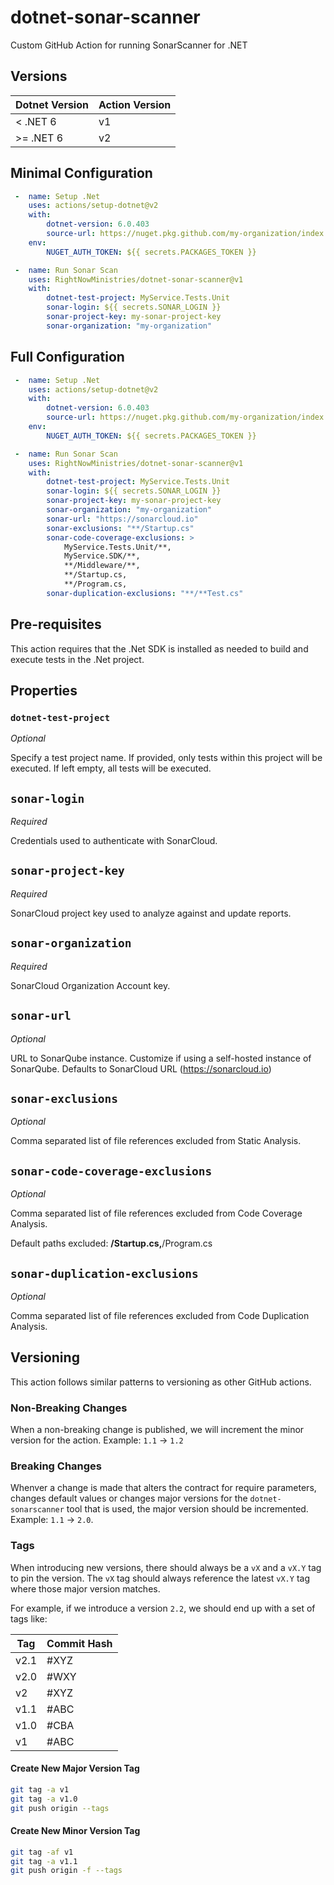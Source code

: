 # dotnet-sonar-scanner

Custom GitHub Action for running SonarScanner for .NET

## Versions

| Dotnet Version | Action Version |
| ------------- | ------------- |
| < .NET 6 | v1 |
| >= .NET 6 | v2 |

## Minimal Configuration

```yaml
 -  name: Setup .Net
    uses: actions/setup-dotnet@v2
    with:
        dotnet-version: 6.0.403
        source-url: https://nuget.pkg.github.com/my-organization/index.json
    env:
        NUGET_AUTH_TOKEN: ${{ secrets.PACKAGES_TOKEN }}

 -  name: Run Sonar Scan
    uses: RightNowMinistries/dotnet-sonar-scanner@v1
    with: 
        dotnet-test-project: MyService.Tests.Unit
        sonar-login: ${{ secrets.SONAR_LOGIN }}
        sonar-project-key: my-sonar-project-key
        sonar-organization: "my-organization"
```

## Full Configuration

```yaml
 -  name: Setup .Net
    uses: actions/setup-dotnet@v2
    with:
        dotnet-version: 6.0.403
        source-url: https://nuget.pkg.github.com/my-organization/index.json
    env:
        NUGET_AUTH_TOKEN: ${{ secrets.PACKAGES_TOKEN }}

 -  name: Run Sonar Scan
    uses: RightNowMinistries/dotnet-sonar-scanner@v1
    with: 
        dotnet-test-project: MyService.Tests.Unit
        sonar-login: ${{ secrets.SONAR_LOGIN }}
        sonar-project-key: my-sonar-project-key
        sonar-organization: "my-organization"
        sonar-url: "https://sonarcloud.io"
        sonar-exclusions: "**/Startup.cs"
        sonar-code-coverage-exclusions: > 
            MyService.Tests.Unit/**,
            MyService.SDK/**,
            **/Middleware/**,
            **/Startup.cs,
            **/Program.cs,
        sonar-duplication-exclusions: "**/**Test.cs"
```

## Pre-requisites

This action requires that the .Net SDK is installed as needed to build and execute tests in the .Net project.

## Properties

### `dotnet-test-project`

*Optional*

Specify a test project name. If provided, only tests within this project will be executed. If left empty, all tests will be executed.

## `sonar-login`

*Required*

Credentials used to authenticate with SonarCloud.

## `sonar-project-key`

*Required*

SonarCloud project key used to analyze against and update reports.

## `sonar-organization`

*Required*

SonarCloud Organization Account key.

## `sonar-url`

*Optional*

URL to SonarQube instance. Customize if using a self-hosted instance of SonarQube. Defaults to SonarCloud URL (https://sonarcloud.io)

## `sonar-exclusions`

*Optional*

Comma separated list of file references excluded from Static Analysis.

## `sonar-code-coverage-exclusions`

*Optional*

Comma separated list of file references excluded from Code Coverage Analysis.

Default paths excluded: **/Startup.cs,**/Program.cs

## `sonar-duplication-exclusions`

*Optional*

Comma separated list of file references excluded from Code Duplication Analysis.

## Versioning

This action follows similar patterns to versioning as other GitHub actions.

### Non-Breaking Changes

When a non-breaking change is published, we will increment the minor version for the action. Example: `1.1` -> `1.2`

### Breaking Changes

Whenver a change is made that alters the contract for require parameters, changes default values or changes major versions for the `dotnet-sonarscanner` tool that is used, the major version should be incremented. Example: `1.1` -> `2.0`.

### Tags

When introducing new versions, there should always be a `vX` and a `vX.Y` tag to pin the version. The `vX` tag should always reference the latest `vX.Y` tag where those major version matches. 

For example, if we introduce a version `2.2`, we should end up with a set of tags like:

| Tag | Commit Hash |
| --- | ----------- |
| v2.1 | #XYZ |
| v2.0 | #WXY |
| v2 | #XYZ |
| v1.1 | #ABC |
| v1.0 | #CBA |
| v1 | #ABC |

#### Create New Major Version Tag

```bash
git tag -a v1
git tag -a v1.0
git push origin --tags
```

#### Create New Minor Version Tag

```bash
git tag -af v1
git tag -a v1.1
git push origin -f --tags
```
